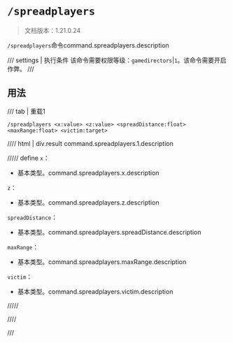 # `/spreadplayers`

> 文档版本：1.21.0.24

`/spreadplayers`命令command.spreadplayers.description

/// settings | 执行条件
该命令需要权限等级：`gamedirectors`|`1`。该命令需要开启作弊。
///

## 用法

/// tab | 重载1
```mcfunction
/spreadplayers <x:value> <z:value> <spreadDistance:float> <maxRange:float> <victim:target>
```

//// html | div.result
command.spreadplayers.1.description

///// define
`x`：<!-- md:samp value -->

- 基本类型。command.spreadplayers.x.description

`z`：<!-- md:samp value -->

- 基本类型。command.spreadplayers.z.description

`spreadDistance`：<!-- md:samp float -->

- 基本类型。command.spreadplayers.spreadDistance.description

`maxRange`：<!-- md:samp float -->

- 基本类型。command.spreadplayers.maxRange.description

`victim`：<!-- md:samp target -->

- 基本类型。command.spreadplayers.victim.description


/////

////

///
